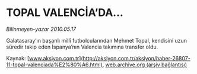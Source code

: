 # TOPAL VALENCİA’DA…

*Bilinmeyen-yazar 2010.05.17*

<font class="agenda2NewsSpot">
 Galatasaray’ın başarılı millî futbolcularından Mehmet Topal, kendisini uzun süredir takip eden İspanya’nın Valencia takımına transfer oldu.
</font>
<font class="newsDetail">
 <p class="MsoNormal">
  <p>
  </p>
 </p>
</font>

Kaynak: [www.aksiyon.com.tr](http://aksiyon.com.tr/aksiyon/haber-26807-11-topal-valenciada%E2%80%A6.html), [web.archive.org (arşiv bağlantısı)](http://web.archive.org/web/20101120135058/http://aksiyon.com.tr/aksiyon/haber-26807-11-topal-valenciada%E2%80%A6.html)

